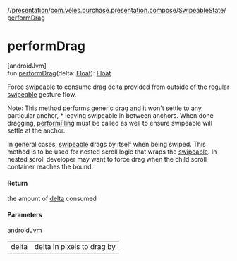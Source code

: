 //[presentation](../../../index.md)/[com.veles.purchase.presentation.compose](../index.md)/[SwipeableState](index.md)/[performDrag](perform-drag.md)

# performDrag

[androidJvm]\
fun [performDrag](perform-drag.md)(delta: [Float](https://kotlinlang.org/api/latest/jvm/stdlib/kotlin/-float/index.html)): [Float](https://kotlinlang.org/api/latest/jvm/stdlib/kotlin/-float/index.html)

Force [swipeable](../swipeable.md) to consume drag delta provided from outside of the regular [swipeable](../swipeable.md) gesture flow.

Note: This method performs generic drag and it won't settle to any particular anchor, * leaving swipeable in between anchors. When done dragging, [performFling](perform-fling.md) must be called as well to ensure swipeable will settle at the anchor.

In general cases, [swipeable](../swipeable.md) drags by itself when being swiped. This method is to be used for nested scroll logic that wraps the [swipeable](../swipeable.md). In nested scroll developer may want to force drag when the child scroll container reaches the bound.

#### Return

the amount of [delta](perform-drag.md) consumed

#### Parameters

androidJvm

| | |
|---|---|
| delta | delta in pixels to drag by |
